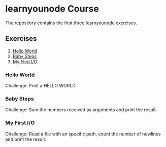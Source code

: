 # learnyounode Course

The repository contains the first three learnyounode exercises.

## Exercises
 1. [Hello World](#hello-world)
 2. [Baby Steps](#baby-steps)
 3. [My First I/O](#my-first-io)

### Hello World
Challenge: Print a HELLO WORLD.

### Baby Steps
Challenge: Sum the numbers received as arguments and print the result.

### My First I/O
Challenge: Read a file with an specific path, count the number of newlines and print the result.